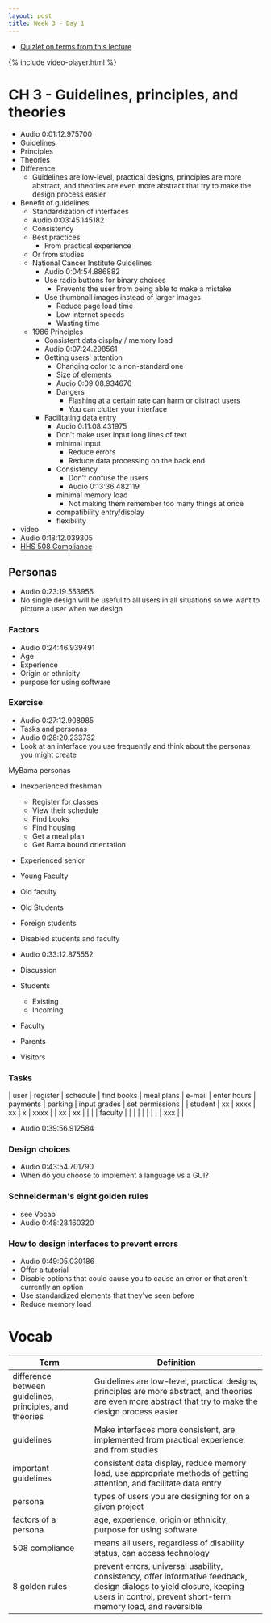 ```yaml
---
layout: post
title: Week 3 - Day 1
---
```


+ [Quizlet on terms from this lecture](https://quizlet.com/_2gecmc)

{% include video-player.html %}

<script>
  new AudioNavigator({videoId:"ogCCYEVa88M"});
</script>

# CH 3 - Guidelines, principles, and theories

+ Audio 0:01:12.975700
+ Guidelines
+ Principles
+ Theories
+ Difference
  + Guidelines are low-level, practical designs, principles are more abstract, and theories are even more abstract that try to make the design process easier
+ Benefit of guidelines
  + Standardization of interfaces
  + Audio 0:03:45.145182
  + Consistency
  + Best practices
    + From practical experience
  + Or from studies
  + National Cancer Institute Guidelines
    + Audio 0:04:54.886882
    + Use radio buttons for binary choices
      + Prevents the user from being able to make a mistake
    + Use thumbnail images instead of larger images
      + Reduce page load time
      + Low internet speeds
      + Wasting time
  + 1986 Principles
    + Consistent data display / memory load
    + Audio 0:07:24.298561
    + Getting users' attention
      + Changing color to a non-standard one
      + Size of elements
      + Audio 0:09:08.934676
      + Dangers
        + Flashing at a certain rate can harm or distract users
        + You can clutter your interface
    + Facilitating data entry
      + Audio 0:11:08.431975
      + Don't make user input long lines of text
      + minimal input
        + Reduce errors
        + Reduce data processing on the back end
      + Consistency
        + Don't confuse the users
        + Audio 0:13:36.482119
      + minimal memory load
        + Not making them remember too many things at once
      + compatibility entry/display
      + flexibility
+ video
+ Audio 0:18:12.039305
+ [HHS 508 Compliance](https://www.youtube.com/watch?v=LZy_WviXw2w)

## Personas

+ Audio 0:23:19.553955
+ No single design will be useful to all users in all situations so we want to picture a user when we design

### Factors

+ Audio 0:24:46.939491
+ Age
+ Experience
+ Origin or ethnicity
+ purpose for using software

### Exercise

+ Audio 0:27:12.908985
+ Tasks and personas
+ Audio 0:28:20.233732
+ Look at an interface you use frequently and think about the personas you might create

MyBama personas

+ Inexperienced freshman
  + Register for classes
  + View their schedule
  + Find books
  + Find housing
  + Get a meal plan
  + Get Bama bound orientation
+ Experienced senior
+ Young Faculty
+ Old faculty
+ Old Students
+ Foreign students
+ Disabled students and faculty

+ Audio 0:33:12.875552
+ Discussion
+ Students
  + Existing
  + Incoming
+ Faculty
+ Parents
+ Visitors

### Tasks

| user | register | schedule | find books | meal plans | e-mail | enter hours | payments | parking | input grades | set permissions |
| student | xx | xxxx | xx | x | xxxx | | xx | xx | | |
| faculty | | | | | | | | | xxx | |

+ Audio 0:39:56.912584

### Design choices

+ Audio 0:43:54.701790
+ When do you choose to implement a language vs a GUI?

### Schneiderman's eight golden rules

+ see Vocab
+ Audio 0:48:28.160320

### How to design interfaces to prevent errors

+ Audio 0:49:05.030186
+ Offer a tutorial
+ Disable options that could cause you to cause an error or that aren't currently an option
+ Use standardized elements that they've seen before
+ Reduce memory load

# Vocab

| Term | Definition |
| --- | --- |
| difference between guidelines, principles, and theories | Guidelines are low-level, practical designs, principles are more abstract, and theories are even more abstract that try to make the design process easier |
| guidelines | Make interfaces more consistent, are implemented from practical experience, and from studies |
| important guidelines | consistent data display, reduce memory load, use appropriate methods of getting attention, and facilitate data entry |
| persona | types of users you are designing for on a given project |
| factors of a persona | age, experience, origin or ethnicity, purpose for using software |
| 508 compliance | means all users, regardless of disability status, can access technology |
| 8 golden rules | prevent errors, universal usability, consistency, offer informative feedback, design dialogs to yield closure, keeping users in control, prevent short-term memory load, and reversible |
